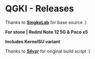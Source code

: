 # QGKI - Releases
Thanks to **[SingkoLab](https://github.com/singkolab/kernel_xiaomi_stone)** for base source :)

**For stone | Redmi Note 12 5G & Poco x5**

**Includes KernelSU variant**

Thanks to **[Silvzr](https://github.com/silvzr)** for original build script :)

